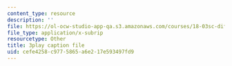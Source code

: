 ```yaml
---
content_type: resource
description: ''
file: https://ol-ocw-studio-app-qa.s3.amazonaws.com/courses/18-03sc-differential-equations-fall-2011/cefe4258c9775865a6e217e593497fd9_pUFSXhoazY8.vtt
file_type: application/x-subrip
resourcetype: Other
title: 3play caption file
uid: cefe4258-c977-5865-a6e2-17e593497fd9
---
```

